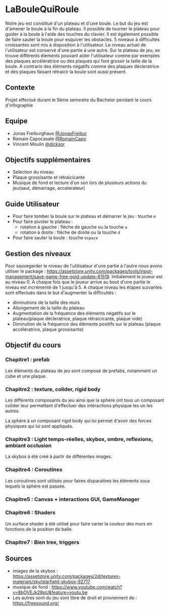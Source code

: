 # LaBouleQuiRoule
Notre jeu est constitué d'un plateau et d'une boule. Le but du jeu est d'amener le boule à la fin du plateau. Il possible de tourner le plateau pour guider à la boule à l'aide des touches du clavier. Il est également possible de faire sauter la boule pour esquiver les obstacles. 5 niveaux à difficultés croissantes sont mis à disposition à l'utilisateur. Le niveau actuel de l'utilisateur est conservé d'une partie à une autre. Sur le plateau de jeu, se trouve différents élements pouvant aider l'utilisateur comme par exemples des plaques accélératrice ou des plaques qui font grossir la taille de la boule. A contrario des éléments négatifs comme des plaques décleratrice et des plaques faisant rétraicir la boule sont aussi présent.

## Contexte

Projet effectué durant le 5ème semestre du Bachelor pendant le cours d'infographie 

## Equipe

* Jonas Freiburghaus [@JonasFreibur](https://github.com/JonasFreibur)
* Romain Capocasale [@RomainCapo](https://github.com/RomainCapo)
* Vincent Moulin [@dicksor](https://github.com/dicksor)

## Objectifs supplémentaires
* Selection du niveau 
* Plaque grossisante et rétraicicante
* Musique de fond et lecture d'un son lors de plusieurs actions du jeu(saut, démarrage, accelerateur)

## Guide Utilisateur
* Pour faire tomber la boule sur le plateau et démarrer le jeu : touche ``e``
* Pour faire pivoter le plateau : 
	* rotation à gauche : fléche de gauche ou la touche ``a``
	* rotation à droite : fléche de droite ou la touche ``d``
* Pour faire sauter la boule : touche ``espace``

## Gestion des niveaux 
Pour sauvegarder le niveau de l'utilisateur d'une partie à l'autre nous avons utiliser le package : https://assetstore.unity.com/packages/tools/input-management/save-game-free-gold-update-81519. 
Initialement le joueur est au niveau 0. À chaque fois que le joueur arrive au bout d'une partie le niveau est incrémenté de 1 jusqu'à 5. 
A chaque niveau les étapes suivantes sont effectués dans le but d'augmenter la difficultés : 
* diminutions de la taille des murs 
* Allongement de la taille du plateau 
* Augmentation de la fréquence des éléments négatifs sur le plateau(plaque décleratrice, plaque rétraicicante, plaque vide)
* Diminution de la fréquence des éléments positifs sur le plateau (plaque accélératrice, plaque grossisante)

## Objectif du cours
### Chapitre1 : prefab
Les éléments du plateau de jeu sont composé de prefabs, notamment un cube et une plaque.

### Chapitre2 : texture, colider, rigid body
Les différents composants du jeu ainsi que la sphére ont tous un composant colider leur permettant d'effectuer des intéractions physique les un les autres.

La sphére à un composant rigid body qui lui permet d'avoir des forces physiques qui lui sont appliqués.

### Chapitre3 : Light temps-réelles, skybox, ombre, reflexions, ambiant occlusion
La skybox à été créé à partir de différentes images.

### Chapitre4 : Coroutines
Les coroutines sont utilisés pour faires disparaitres les éléments sous lequels la sphére est passée.

### Chapitre5 : Canvas + interactions GUI, GameManager

### Chapitre6 : Shaders
Un surface shader à été utilisé pour faire varier la couleur des murs en fonctions de la position de balle.

### Chapitre7 : Blen tree, triggers

## Sources
* images de la skybox : https://assetstore.unity.com/packages/2d/textures-materials/sky/starfield-skybox-92717
* musique de fond : https://www.youtube.com/watch?v=8bOVEJk28pU&feature=youtu.be
* Les autres sont du jeu sont libre de droit et proviennent de : https://freesound.org/

